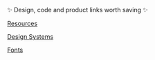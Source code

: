 ✨ Design, code and product links worth saving ✨

[Resources](/resources.md)

[Design Systems](/design-systems.md)

[Fonts](/fonts.md)
